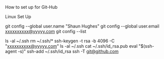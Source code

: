 How to set up for Git-Hub


Linux Set Up

git config --global user.name "Shaun Hughes"
git config --global user.email xxxxxxxxxx@yyyyy.com
git config --list




ls -al ~/.ssh
rm ~/.ssh/*
ssh-keygen -t rsa -b 4096 -C "xxxxxxxxxx@yyyyy.com"
ls -al ~/.ssh
cat ~/.ssh/id_rsa.pub 
eval "$(ssh-agent -s)"
ssh-add ~/.ssh/id_rsa
ssh -T git@github.com


